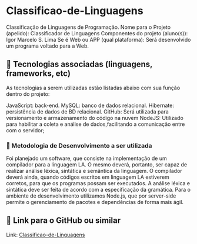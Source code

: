 # Classificao-de-Linguagens
Classificação de Linguagens de Programação.
Nome para o Projeto (apelido): Classificador de Linguagens
Componentes do projeto (aluno(s)): Igor Marcelo S. Lima 
Se é Web ou APP (qual plataforma): Será desenvolvido um programa voltado para a Web. 

## :rocket: Tecnologias associadas (linguagens, frameworks, etc)

As tecnologias a serem utilizadas estão listadas abaixo com sua função dentro do projeto:

JavaScript: back-end.
MySQL: banco de dados relacional.
Hibernate: persistência de dados de BD relacional.
GitHub: Será utilizada para versionamento e armazenamento do código na nuvem
NodeJS: Utilizado para habilitar a coleta e análise de dados,facilitando a comunicação entre com o servidor;


### :seedling: Metodologia de Desenvolvimento a ser utilizada

Foi planejado um software, que consiste na implementação de um compilador para a linguagem LA. O mesmo deverá, portanto, ser capaz de realizar análise léxica, sintática e semântica da linguagem. O compilador deverá ainda, quando códigos escritos em linguagem LA estiverem corretos, para que os programas possam ser executados. A análise léxica e sintática deve ser feita de acordo com a especificação da gramática. 
Para o ambiente de desenvolvimento utilizamos Node.js, que por server-side permite o gerenciamento de pacotes e dependências de forma mais ágil.

## :link: Link para o GitHub ou similar 

Link: [Classificao-de-Linguagens](https://github.com/igormarcello/Classificao-de-Linguagens/)
